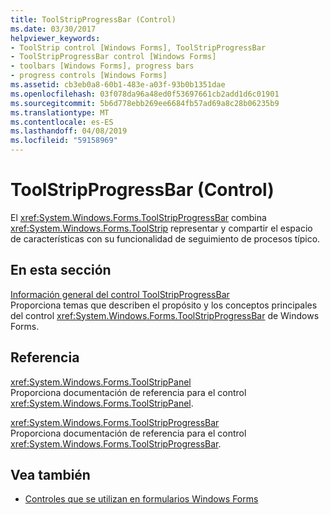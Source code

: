 ```yaml
---
title: ToolStripProgressBar (Control)
ms.date: 03/30/2017
helpviewer_keywords:
- ToolStrip control [Windows Forms], ToolStripProgressBar
- ToolStripProgressBar control [Windows Forms]
- toolbars [Windows Forms], progress bars
- progress controls [Windows Forms]
ms.assetid: cb3eb0a8-60b1-483e-a03f-93b0b1351dae
ms.openlocfilehash: 03f078da96a48ed0f53697661cb2add1d6c01901
ms.sourcegitcommit: 5b6d778ebb269ee6684fb57ad69a8c28b06235b9
ms.translationtype: MT
ms.contentlocale: es-ES
ms.lasthandoff: 04/08/2019
ms.locfileid: "59158969"
---
```

# <a name="toolstripprogressbar-control"></a>ToolStripProgressBar (Control)
El <xref:System.Windows.Forms.ToolStripProgressBar> combina <xref:System.Windows.Forms.ToolStrip> representar y compartir el espacio de características con su funcionalidad de seguimiento de procesos típico.  
  
## <a name="in-this-section"></a>En esta sección  
 [Información general del control ToolStripProgressBar](toolstripprogressbar-control-overview.md)  
 Proporciona temas que describen el propósito y los conceptos principales del control <xref:System.Windows.Forms.ToolStripProgressBar> de Windows Forms.  
  
## <a name="reference"></a>Referencia  
 <xref:System.Windows.Forms.ToolStripPanel>  
 Proporciona documentación de referencia para el control <xref:System.Windows.Forms.ToolStripPanel>.  
  
 <xref:System.Windows.Forms.ToolStripProgressBar>  
 Proporciona documentación de referencia para el control <xref:System.Windows.Forms.ToolStripProgressBar>.  
  
## <a name="see-also"></a>Vea también

- [Controles que se utilizan en formularios Windows Forms](controls-to-use-on-windows-forms.md)
